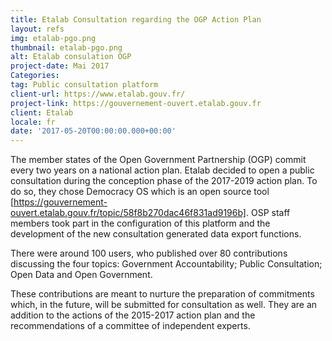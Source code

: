 ```yaml
---
title: Etalab Consultation regarding the OGP Action Plan
layout: refs
img: etalab-pgo.png
thumbnail: etalab-pgo.png
alt: Etalab consulation OGP
project-date: Mai 2017
Categories:
tag: Public consultation platform
client-url: https://www.etalab.gouv.fr/
project-link: https://gouvernement-ouvert.etalab.gouv.fr
client: Etalab
locale: fr
date: '2017-05-20T00:00:00.000+00:00'
---
```




The member states of the Open Government Partnership (OGP) commit every two years on a national action plan. Etalab decided to open a public consultation during the conception phase of the 2017-2019 action plan. To do so, they chose Democracy OS which is an open source tool [https://gouvernement-ouvert.etalab.gouv.fr/topic/58f8b270dac46f831ad9196b]. OSP staff members took part in the configuration of this platform and the development of the new consultation generated data export functions.

There were around 100 users, who published over 80 contributions discussing the four topics: Government Accountability; Public Consultation; Open Data and Open Government.

These contributions are meant to nurture the preparation of commitments which, in the future, will be submitted for consultation as well. They are an addition to the actions of the 2015-2017 action plan and the recommendations of a committee of independent experts.
